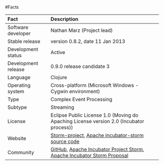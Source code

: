 #Facts

	
| Fact                | Description |
| :--- | :--- |
| Software developer  | Nathan Marz (Project lead) |
| Stable release      | version 0.8.2, date 11 Jan 2013 |
| Development status  | Active |
| Development release | 0.9.0 release candidate 3 |
| Language            | Clojure |
| Operating system    | Cross-platform (Microsoft Windows - Cygwin environment) |
| Type                | Complex Event Processing |
| Subtype             | Streaming |
| License             | Eclipse Public License 1.0 (Moving do Apaching License version 2.0 (Incubator process)) |
| Website             | [Storm-project](http://storm-project.net), [Apache incubator-storm source code](https://github.com/apache/incubator-storm) |
| Community           | [GitHub](https://github.com/nathanmarz/storm), [Apache Incubator Project Storm](http://incubator.apache.org/projects/storm.html), [Apache Incubator Storm Proposal](http://wiki.apache.org/incubator/StormProposal) |
